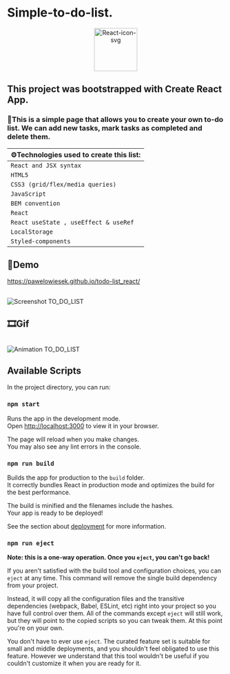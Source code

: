 # **Simple-to-do-list.**
<p align="center" width="100%">
<a href='https://postimg.cc/njtPCz02' target='_blank'><img width="100" src='https://i.postimg.cc/njtPCz02/React-icon-svg.png' border='0' alt='React-icon-svg'/></a>

## **This project was bootstrapped with Create React App.**
### 📖This is a simple page that allows you to create your own to-do list. We can add new tasks, mark tasks as completed and delete them.
 
| ⚙Technologies used to create this list: |
|-----------------------------------------|                                    
|      `React and JSX syntax`             |                                                                                                
|           `HTML5`                       |
|   `CSS3 (grid/flex/media queries)`      |
|            `JavaScript`                 |
|          `BEM convention`               |
|               `React`                   |
|  `React useState , useEffect & useRef`  |
|          `LocalStorage`                 |
|         `Styled-components`             |
 
  
## 📃Demo
 
https://pawelowiesek.github.io/todo-list_react/
 
## 

![Screenshot TO_DO_LIST](https://user-images.githubusercontent.com/121549413/229476311-a912e628-7ce5-49f0-9e8e-cea70e656213.png)


## 🎞Gif

## 
![Animation TO_DO_LIST](https://user-images.githubusercontent.com/121549413/229477245-6b41db2b-6b14-4c8c-9e1e-212914b38a53.gif)




## Available Scripts

In the project directory, you can run:

### `npm start`

Runs the app in the development mode.\
Open [http://localhost:3000](http://localhost:3000) to view it in your browser.

The page will reload when you make changes.\
You may also see any lint errors in the console.
### `npm run build`

Builds the app for production to the `build` folder.\
It correctly bundles React in production mode and optimizes the build for the best performance.

The build is minified and the filenames include the hashes.\
Your app is ready to be deployed!

See the section about [deployment](https://facebook.github.io/create-react-app/docs/deployment) for more information.

### `npm run eject`

**Note: this is a one-way operation. Once you `eject`, you can't go back!**

If you aren't satisfied with the build tool and configuration choices, you can `eject` at any time. This command will remove the single build dependency from your project.

Instead, it will copy all the configuration files and the transitive dependencies (webpack, Babel, ESLint, etc) right into your project so you have full control over them. All of the commands except `eject` will still work, but they will point to the copied scripts so you can tweak them. At this point you're on your own.

You don't have to ever use `eject`. The curated feature set is suitable for small and middle deployments, and you shouldn't feel obligated to use this feature. However we understand that this tool wouldn't be useful if you couldn't customize it when you are ready for it.

</p>
